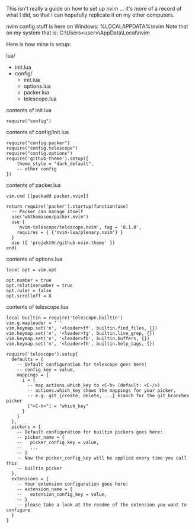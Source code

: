 This isn't really a guide on how to set up nvim ... it's more of a record of what I did, so that I can hopefully replicate it on my other computers.

nvim config stuff is here on Windows: %LOCALAPPDATA%\nvim 
Note that on my system that is: C:\Users\<user>\AppData\Local\nvim

Here is how mine is setup:

lua/
  - init.lua
  - config/
    - init.lua
    - options.lua
    - packer.lua
    - telescope.lua


contents of init.lua
```
require("config")
```

contents of config/init.lua
```
require("config.packer")
require("config.telescope")
require("config.options")
require('github-theme').setup({
	theme_style = "dark_default",
	-- other config
})
```

contents of packer.lua
```
vim.cmd [[packadd packer.nvim]]

return require('packer').startup(function(use)
  -- Packer can manage itself
  use('wbthomason/packer.nvim')
  use {
    'nvim-telescope/telescope.nvim', tag = '0.1.0',
    requires = { {'nvim-lua/plenary.nvim'} }
  }
  use ({ 'projekt0n/github-nvim-theme' })
end)
```


contents of options.lua
```
local opt = vim.opt

opt.number = true
opt.relativenumber = true
opt.ruler = false
opt.scrolloff = 8
```


contents of telescope.lua
```
local builtin = require('telescope.builtin')
vim.g.mapleader = ' '
vim.keymap.set('n', '<leader>ff', builtin.find_files, {})
vim.keymap.set('n', '<leader>fg', builtin.live_grep, {})
vim.keymap.set('n', '<leader>fb', builtin.buffers, {})
vim.keymap.set('n', '<leader>fh', builtin.help_tags, {})

require('telescope').setup{
  defaults = {
    -- Default configuration for telescope goes here:
    -- config_key = value,
    mappings = {
      i = {
        -- map actions.which_key to <C-h> (default: <C-/>)
        -- actions.which_key shows the mappings for your picker,
        -- e.g. git_{create, delete, ...}_branch for the git_branches picker
        ["<C-h>"] = "which_key"
      }
    }
  },
  pickers = {
    -- Default configuration for builtin pickers goes here:
    -- picker_name = {
    --   picker_config_key = value,
    --   ...
    -- }
    -- Now the picker_config_key will be applied every time you call this
    -- builtin picker
  },
  extensions = {
    -- Your extension configuration goes here:
    -- extension_name = {
    --   extension_config_key = value,
    -- }
    -- please take a look at the readme of the extension you want to configure
  }
}
```
